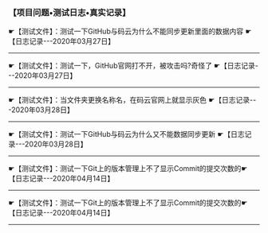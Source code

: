 ###                                 【项目问题•测试日志•真实记录】

☛【测试文件】：测试一下GitHub与码云为什么不能同步更新里面的数据内容 ☛【日志记录---2020年03月27日】

-----------------------------------------------------------------------------------------------------------------------------------------------------------

☛【测试文件】：测试一下，GitHub官网打不开，被攻击吗?奇怪了  ☛【日志记录---2020年03月27日】

-----------------------------------------------------------------------------------------------------------------------------------------------------------

☛【测试文件】：当文件夹更换名称名，在码云官网上就显示灰色  ☛【日志记录---2020年03月28日】

-----------------------------------------------------------------------------------------------------------------------------------------------------------

☛【测试文件】：测试一下GitHub与码云为什么又不能数据同步更新  ☛【日志记录---2020年03月28日】

---------------------------------------------------------------------------------------------------------------------------------------------

☛【测试文件】：测试一下Git上的版本管理上不了显示Commit的提交次数的☛【日志记录---2020年04月14日】

-----------------------------------------------------------------------------------------------------------------------------------------------------------

☛【测试文件】：测试一下Git上的版本管理上不了显示Commit的提交次数的☛【日志记录---2020年04月14日】

-----------------------------------------------------------------------------------------------------------------------------------------------------------